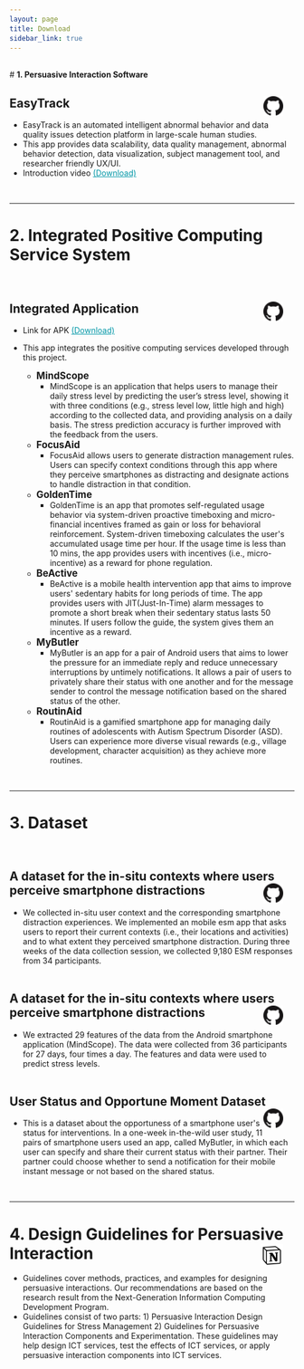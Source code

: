 ```yaml
---
layout: page
title: Download
sidebar_link: true
---
```



<br/>
# <b> 1. Persuasive Interaction Software </b>
<br/>

## <b>EasyTrack</b> <a href = "https://github.com/Qobiljon/ET_Dashboard" ><img src="github.png" alt="Github Page" style="float:right;margin-right:20px;width:35px;height:35px;" ></a>
  * EasyTrack is an automated intelligent abnormal behavior and data quality issues detection platform in large-scale human studies.
  * This app provides data scalability, data quality management, abnormal behavior detection, data visualization, subject management tool, and researcher friendly UX/UI.
  * Introduction video <a href = "https://drive.google.com/file/d/18u3kPfgMehUNmyBhb_XnMB4V-AkQv429/view" style ="color:#0097A7;">(Download)</a>
<br/>
<hr color="gray" noshade/>

# <b> 2. Integrated Positive Computing Service System </b>
<br/>

## <b>Integrated Application</b> <a href = "https://github.com/alice-iceberg/Positive-Computing-Hub" ><img src="github.png" alt="Github Page" style="float:right;margin-right:20px;width:35px;height:35px;" ></a>

  * Link for APK <a href = "https://drive.google.com/drive/folders/1_VCKXEMnD6TNwi1le5KSBGUek9X2CcEg" style ="color:#0097A7;">(Download)</a>
  * This app integrates the positive computing services developed through this project. 

      * <big><b>MindScope</b></big>
          * MindScope is an application that helps users to manage their daily stress level by predicting the user’s stress level, showing it with three conditions (e.g., stress level low, little high and high) according to the collected data, and providing analysis on a daily basis. The stress prediction accuracy is further improved with the feedback from the users.  
      * <big><b>FocusAid</b></big>
          * FocusAid allows users to generate distraction management rules. Users can specify context conditions through this app where they perceive smartphones as distracting and designate actions to handle distraction in that condition.
      *  <big><b>GoldenTime</b></big>
          * GoldenTime is an app that promotes self-regulated usage behavior via system-driven proactive timeboxing and micro-financial incentives framed as gain or loss for behavioral reinforcement. System-driven timeboxing calculates the user's accumulated usage time per hour. If the usage time is less than 10 mins, the app provides users with incentives (i.e., micro-incentive) as a reward for phone regulation.
      *  <big><b>BeActive</b></big>
          * BeActive is a mobile health intervention app that aims to improve users' sedentary habits for long periods of time. The app provides users with JIT(Just-In-Time) alarm messages to promote a short break when their sedentary status lasts 50 minutes. If users follow the guide, the system gives them an incentive as a reward.
      * <big><b>MyButler</b></big>
          * MyButler is an app for a pair of Android users that aims to lower the pressure for an immediate reply and reduce unnecessary interruptions by untimely notifications. It allows a pair of users to privately share their status with one another and for the message sender to control the message notification based on the shared status of the other.
      * <big><b>RoutinAid</b></big>
          * RoutinAid is a gamified smartphone app for managing daily routines of adolescents with Autism Spectrum Disorder (ASD). Users can experience more diverse visual rewards (e.g., village development, character acquisition) as they achieve more routines.
<br/>
<hr color="gray" noshade/>

# <b> 3. Dataset </b>
<br/>

## <b>A dataset for the in-situ contexts where users perceive smartphone distractions</b> <a href = "https://github.com/Kaist-ICLab/positive-computing-dataset-distracting-context" ><img src="github.png" alt="Github Page" style="float:right;margin-right:20px;width:35px;height:35px;" ></a>
  * We collected in-situ user context and the corresponding smartphone distraction experiences. We implemented an mobile esm app that asks users to report their current contexts (i.e., their locations and activities) and to what extent they perceived smartphone distraction. During three weeks of the data collection session, we collected 9,180 ESM responses from 34 participants.
<br/><br/>

## <b>A dataset for the in-situ contexts where users perceive smartphone distractions</b> <a href = "https://github.com/Ajou-HCI-Lab/MindScope" ><img src="github.png" alt="Github Page" style="float:right;margin-right:20px;width:px35;height:35px;" ></a>
  * We extracted 29 features of the data from the Android smartphone application (MindScope). The data were collected from 36 participants for 27 days, four times a day. The features and data were used to predict stress levels.
<br/><br/>

## <b>User Status and Opportune Moment Dataset</b> <a href = "https://github.com/nmsl-kaist/mybutler-dataset" ><img src="github.png" alt="Github Page" style="float:right;margin-right:20px;width:35px;height:35px;" ></a>
  * This is a dataset about the opportuness of a smartphone user's status for interventions. In a one-week in-the-wild user study, 11 pairs of smartphone users used an app, called MyButler, in which each user can specify and share their current status with their partner. Their partner could choose whether to send a notification for their mobile instant message or not based on the shared status.
<br/>

<hr color="gray" noshade/>

# <b>4. Design Guidelines for Persuasive Interaction </b> <a href = "https://twkim24.notion.site/Design-guidelines-for-persuasive-interaction-service-system-design-abf585bbd2834ccbb2ce23c897514c72" ><img src="notion.png" alt="Notion Page" style="float:right;margin-right:20px;width:40px;height:40px;" ></a><br/>
  * Guidelines cover methods, practices, and examples for designing persuasive interactions. Our recommendations are based on the research result from the Next-Generation Information Computing Development Program.
  * Guidelines consist of two parts: 1) Persuasive Interaction Design Guidelines for Stress Management 2) Guidelines for Persuasive Interaction Components and Experimentation. These guidelines may help design ICT services, test the effects of ICT services, or apply persuasive interaction components into ICT services.